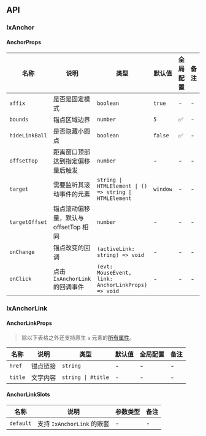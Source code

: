 ## API

### IxAnchor

#### AnchorProps

| 名称 | 说明 | 类型  | 默认值 | 全局配置 | 备注 |
| --- | --- | --- | --- | --- | --- |
| `affix` | 是否是固定模式 | `boolean` | `true`  | - | - |
| `bounds` | 锚点区域边界 | `number` | `5` | ✅ | - |
| `hideLinkBall` |是否隐藏小圆点 | `boolean` | `false` | ✅ | - |
| `offsetTop` | 距离窗口顶部达到指定偏移量后触发 | `number` | - | - | - |
| `target` | 需要监听其滚动事件的元素 | `string \| HTMLElement \| () => string \| HTMLElement` | `window` | - | - |
| `targetOffset` | 锚点滚动偏移量，默认与 offsetTop 相同 | `number` | - | - | - |
| `onChange` | 锚点改变的回调 | `(activeLink: string) => void` | - | - | - |
| `onClick` | 点击 `IxAnchorLink` 的回调事件 | `(evt: MouseEvent, link: AnchorLinkProps) => void` | - | - | - |

### IxAnchorLink

#### AnchorLinkProps

> 除以下表格之外还支持原生 `a` 元素的[所有属性](https://developer.mozilla.org/zh-CN/docs/Web/HTML/Element/a)。

| 名称 | 说明 | 类型  | 默认值 | 全局配置 | 备注 |
| --- | --- | --- | --- | --- | --- |
| `href` | 锚点链接 | `string` | - | - | - |
| `title` | 文字内容 | `string \| #title` | - | - | - |

#### AnchorLinkSlots

| 名称 | 说明 | 参数类型 | 备注 |
|  --- | --- | --- | --- |
| `default` | 支持 `IxAnchorLink` 的嵌套 | - | - |
